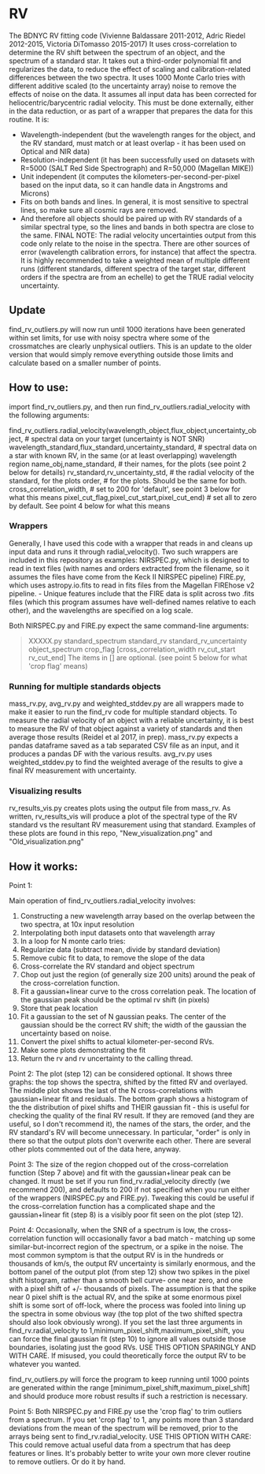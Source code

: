 # RV

The BDNYC RV fitting code (Vivienne Baldassare 2011-2012, Adric Riedel 2012-2015, Victoria DiTomasso 2015-2017)
It uses cross-correlation to determine the RV shift between the spectrum of an object, and the spectrum of a standard star.
It takes out a third-order polynomial fit and regularizes the data, to reduce the effect of scaling and calibration-related differences between the two spectra.
It uses 1000 Monte Carlo tries with different additive scaled (to the uncertainty array) noise to remove the effects of noise on the data.
It assumes all input data has been corrected for heliocentric/barycentric radial velocity. This must be done externally, either in the data reduction, or as part of a wrapper that prepares the data for this routine.
It is:
* Wavelength-independent (but the wavelength ranges for the object, and the RV standard, must match or at least overlap - it has been used on Optical and NIR data)
* Resolution-independent (it has been successfully used on datasets with R=5000 (SALT Red Side Spectrograph) and R=50,000 (Magellan MIKE))
* Unit independent (it computes the kilometers-per-second-per-pixel based on the input data, so it can handle data in Angstroms and Microns)
* Fits on both bands and lines. In general, it is most sensitive to spectral lines, so make sure all cosmic rays are removed.
 * And therefore all objects should be paired up with RV standards of a similar spectral type, so the lines and bands in both spectra are close to the same.
FINAL NOTE: The radial velocity uncertainties output from this code only relate to the noise in the spectra. There are other sources of error (wavelength calibration errors, for instance) that affect the spectra. It is highly recommended to take a weighted mean of multiple different runs (different standards, different spectra of the target star, different orders if the spectra are from an echelle) to get the TRUE radial velocity uncertainty.


## Update

find_rv_outliers.py will now run until 1000 iterations have been generated within set limits, for use with noisy spectra where some of the crossmatches are clearly unphysical outliers. This is an update to the older version that would simply remove everything outside those limits and calculate based on a smaller number of points.


## How to use:


import find_rv_outliers.py, and then run find_rv_outliers.radial_velocity with the following arguments:

find_rv_outliers.radial_velocity(wavelength_object,flux_object,uncertainty_object, # spectral data on your target (uncertainty is NOT SNR)
              wavelength_standard,flux_standard,uncertainty_standard, # spectral data on a star with known RV, in the same (or at least overlapping) wavelength region
              name_obj,name_standard, # their names, for the plots (see point 2 below for details)
              rv_standard,rv_uncertainty_std, # the radial velocity of the standard, for the plots
              order, # for the plots. Should be the same for both.
              cross_correlation_width, # set to 200 for 'default', see point 3 below for what this means
              pixel_cut_flag,pixel_cut_start,pixel_cut_end) # set all to zero by default. See point 4 below for what this means

### Wrappers

Generally, I have used this code with a wrapper that reads in and cleans up input data and runs it through radial_velocity().
Two such wrappers are included in this repository as examples:
NIRSPEC.py, which is designed to read in text files (with names and orders extracted from the filename, so it assumes the files have come from the Keck II NIRSPEC pipeline)
FIRE.py, which uses astropy.io.fits to read in fits files from the Magellan FIREhose v2 pipeline. - Unique features include that the FIRE data is split across two .fits files (which this program assumes have well-defined names relative to each other), and the wavelengths are specified on a log scale.

Both NIRSPEC.py and FIRE.py expect the same command-line arguments:
> XXXXX.py standard_spectrum standard_rv standard_rv_uncertainty object_spectrum crop_flag [cross_correlation_width rv_cut_start rv_cut_end]
The items in [] are optional. (see point 5 below for what 'crop flag' means)

### Running for multiple standards objects

mass_rv.py, avg_rv.py and weighted_stddev.py are all wrappers made to make it easier to run the find_rv code for multiple standard objects. To measure the radial velocity of an object with a reliable uncertainty, it is best to measure the RV of that object against a variety of standards and then average those results (Reidel et al 2017, in prep). mass_rv.py expects a pandas dataframe saved as a tab separated CSV file as an input, and it produces a pandas DF with the various results. avg_rv.py uses weighted_stddev.py to find the weighted average of the results to give a final RV measurement with uncertainty.

### Visualizing results

rv_results_vis.py creates plots using the output file from mass_rv. As written, rv_results_vis will produce a plot of the spectral type of the RV standard vs the resultant RV measurement using that standard. Examples of these plots are found in this repo, "New_visualization.png" and "Old_visualization.png"

## How it works:


Point 1:

Main operation of find_rv_outliers.radial_velocity involves:
1. Constructing a new wavelength array based on the overlap between the two spectra, at 10x input resolution
2. Interpolating both input datasets onto that wavelength array
3. In a loop for N monte carlo tries:
  4. Regularize data (subtract mean, divide by standard deviation)
  5. Remove cubic fit to data, to remove the slope of the data
  6. Cross-correlate the RV standard and object spectrum
  7. Chop out just the region (of generally size 200 units) around the peak of the cross-correlation function.
  8. Fit a gaussian+linear curve to the cross correlation peak. The location of the gaussian peak should be the optimal rv shift (in pixels)
  9. Store that peak location
10. Fit a gaussian to the set of N gaussian peaks. The center of the gaussian should be the correct RV shift; the width of the gaussian the uncertainty based on noise.
11. Convert the pixel shifts to actual kilometer-per-second RVs.
12. Make some plots demonstrating the fit
13. Return the rv and rv uncertainty to the calling thread.

Point 2:
The plot (step 12) can be considered optional. It shows three graphs: the top shows the spectra, shifted by the fitted RV and overlayed. The middle plot shows the last of the N cross-correlations with gaussian+linear fit and residuals. The bottom graph shows a histogram of the the distribution of pixel shifts and THEIR gaussian fit - this is useful for checking the quality of the final RV result. If they are removed (and they are useful, so I don't recommend it), the names of the stars, the order, and the RV standard's RV will become unnecessary. In particular, "order" is only in there so that the output plots don't overwrite each other. There are several other plots commented out of the data here, anyway.

Point 3:
The size of the region chopped out of the cross-correlation function (Step 7 above) and fit with the gaussian+linear peak can be changed. It must be set if you run find_rv.radial_velocity directly (we recommend 200), and defaults to 200 if not specified when you run either of the wrappers (NIRSPEC.py and FIRE.py). Tweaking this could be useful if the cross-correlation function has a complicated shape and the gaussian+linear fit (step 8) is a visibly poor fit seen on the plot (step 12).

Point 4:
Occasionally, when the SNR of a spectrum is low, the cross-correlation function will occasionally favor a bad match - matching up some similar-but-incorrect region of the spectrum, or a spike in the noise. The most common symptom is that the output RV is in the hundreds or thousands of km/s, the output RV uncertainty is similarly enormous, and the bottom panel of the output plot (from step 12) show two spikes in the pixel shift histogram, rather than a smooth bell curve- one near zero, and one with a pixel shift of +/- thousands of pixels. The assumption is that the spike near 0 pixel shift is the actual RV, and the spike at some enormous pixel shift is some sort of off-lock, where the process was fooled into lining up the spectra in some obvious way (the top plot of the two shifted spectra should also look obviously wrong).
If you set the last three arguments in find_rv.radial_velocity to 1,minimum_pixel_shift,maximum_pixel_shift, you can force the final gaussian fit (step 10) to ignore all values outside those boundaries, isolating just the good RVs.
USE THIS OPTION SPARINGLY AND WITH CARE. If misused, you could theoretically force the output RV to be whatever you wanted.

find_rv_outliers.py will force the program to keep running until 1000 points are generated within the range [minimum_pixel_shift,maximum_pixel_shift] and should produce more robust results if such a restriction is necessary.

Point 5:
Both NIRSPEC.py and FIRE.py use the 'crop flag' to trim outliers from a spectrum. If you set 'crop flag' to 1, any points more than 3 standard deviations from the mean of the spectrum will be removed, prior to the arrays being sent to find_rv.radial_velocity.
USE THIS OPTION WITH CARE: This could remove actual useful data from a spectrum that has deep features or lines. It's probably better to write your own more clever routine to remove outliers. Or do it by hand.

